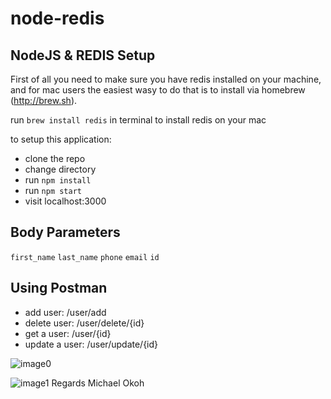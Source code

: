 # node-redis
## NodeJS & REDIS Setup
First of all you need to make sure you have redis installed on your machine, and for mac users the easiest wasy to do that is to install via homebrew (http://brew.sh).

run `brew install redis` in terminal to install redis on your mac

to setup this application:
* clone the repo
* change directory
* run `npm install`
* run `npm start`
* visit localhost:3000

## Body Parameters
`first_name`
`last_name`
`phone`
`email`
`id`

## Using Postman
* add user: /user/add
* delete user: /user/delete/{id}
* get a user: /user/{id}
* update a user: /user/update/{id}

![image0](http://res.cloudinary.com/ichtrojan/image/upload/v1515177724/Screen_Shot_2018-01-05_at_7.35.23_PM_zfres7.png)

![image1](http://res.cloudinary.com/ichtrojan/image/upload/v1515177880/Screen_Shot_2018-01-05_at_7.43.57_PM_tlrmku.png)
Regards
Michael Okoh
